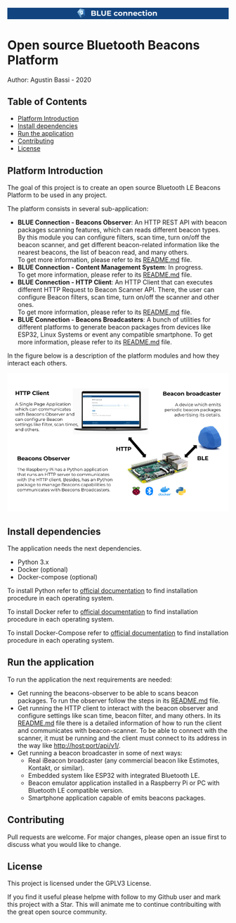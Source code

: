 ![banner](doc/banner.png)

# Open source Bluetooth Beacons Platform


Author: Agustin Bassi - 2020

## 

## Table of Contents


* [Platform Introduction](#platform-introduction)
* [Install dependencies](#install-dependencies)
* [Run the application](#run-the-application)
* [Contributing](#contributing)
* [License](#license)


## 

## Platform Introduction



The goal of this project is to create an open source Bluetooth LE Beacons Platform to be used in any project.

The platform consists in several sub-application:

* **BLUE Connection - Beacons Observer**: An HTTP REST API with beacon packages scanning features, which can reads different beacon types. By this module you can configure filters, scan time, turn on/off the beacon scanner, and get different beacon-related information like the nearest beacons, the list of beacon read, and many others.  
To get more information, please refer to its [README.md](./beacons-observer/README.md) file.
* **BLUE Connection - Content Management System**: In progress.  
To get more information, please refer to its [README.md](#) file.
* **BLUE Connection - HTTP Client**: An HTTP Client that can executes different HTTP Request to Beacon Scanner API. There, the user can configure Beacon filters, scan time, turn on/off the scanner and other ones.  
To get more information, please refer to its [README.md](./http-client/README.md) file.
* **BLUE Connection - Beacons Broadcasters**: A bunch of utilities for different platforms to generate beacon packages from devices like ESP32, Linux Systems or event any compatible smartphone.
To get more information, please refer to its [README.md](./beacons-broadcasters/README.md) file.

In the figure below is a description of the platform modules and how they interact each others.

![arch](doc/arch2.png)


## 

## Install dependencies


The application needs the next dependencies.

* Python 3.x
* Docker (optional)
* Docker-compose (optional)

To install Python refer to [official documentation](https://python.org) to find installation procedure in each operating system.

To install Docker refer to [official documentation](https://docs.docker.com/get-docker/) to find installation procedure in each operating system.

To install Docker-Compose refer to [official documentation](https://docs.docker.com/compose/install/) to find installation procedure in each operating system.


## 

## Run the application


To run the application the next requirements are needed:

* Get running the beacons-observer to be able to scans beacon packages. To run the observer follow the steps in its [README.md](./beacons-observer/README.md) file.
* Get running the HTTP client to interact with the beacon observer and configure settings like scan time, beacon filter, and many others. In its [README.md](./http-client/README.md) file there is a detailed information of how to run the client and communicates with beacon-scanner. To be able to connect with the scanner, it must be running and the client must connect to its address in the way like [http://host:port/api/v1/](http://host:port/api/v1/).
* Get running a beacon broadcaster in some of next ways:
    * Real iBeacon broadcaster (any commercial beacon like Estimotes, Kontakt, or similar).
    * Embedded system like ESP32 with integrated Bluetooth LE.
    * Beacon emulator application installed in a Raspberry Pi or PC with Bluetooth LE compatible version.
    * Smartphone application capable of emits beacons packages.



## 

## Contributing



Pull requests are welcome. For major changes, please open an issue first to discuss what you would like to change.



## 

## License


This project is licensed under the GPLV3 License.

If you find it useful please helpme with follow to my Github user and mark this project with a Star. This will animate me to continue contribuiting with the great open source community.